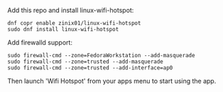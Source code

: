 Add this repo and install linux-wifi-hotspot:
```
dnf copr enable zinix01/linux-wifi-hotspot
sudo dnf install linux-wifi-hotspot
```
Add firewalld support:
```
sudo firewall-cmd --zone=FedoraWorkstation --add-masquerade
sudo firewall-cmd --zone=trusted --add-masquerade
sudo firewall-cmd --zone=trusted --add-interface=ap0
```
Then launch 'Wifi Hotspot' from your apps menu to start using the app.
